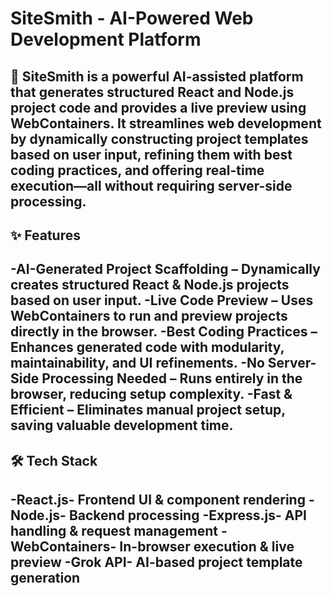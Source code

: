 # SiteSmith - AI-Powered Web Development Platform
🚀 SiteSmith is a powerful AI-assisted platform that generates structured React and Node.js project code and provides a live preview using WebContainers.
It streamlines web development by dynamically constructing project templates based on user input, refining them with best coding practices, 
and offering real-time execution—all without requiring server-side processing.
---

## ✨ Features
-AI-Generated Project Scaffolding – Dynamically creates structured React & Node.js projects based on user input.
-Live Code Preview – Uses WebContainers to run and preview projects directly in the browser.
-Best Coding Practices – Enhances generated code with modularity, maintainability, and UI refinements.
-No Server-Side Processing Needed – Runs entirely in the browser, reducing setup complexity.
-Fast & Efficient – Eliminates manual project setup, saving valuable development time.
---

## 🛠️ Tech Stack
-React.js-	Frontend UI & component rendering
-Node.js-	Backend processing
-Express.js-	API handling & request management
-WebContainers-	In-browser execution & live preview
-Grok API-	AI-based project template generation
---
